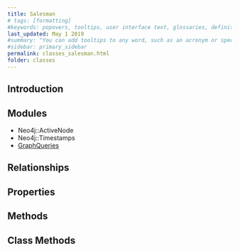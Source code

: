 ```yaml
---
title: Salesman
# tags: [formatting]
#keywords: popovers, tooltips, user interface text, glossaries, definitions
last_updated: May 1 2019
#summary: "You can add tooltips to any word, such as an acronym or specialized term. Tooltips work well for glossary definitions, because you don't have to keep repeating the definition, nor do you assume the reader already knows the word's meaning."
#sidebar: primary_sidebar
permalink: classes_salesman.html
folder: classes
---
```


## Introduction

## Modules

* Neo4j::ActiveNode
* Neo4j::Timestamps
* [GraphQueries](/modules_graph_queries.html)

## Relationships

## Properties

## Methods

## Class Methods
